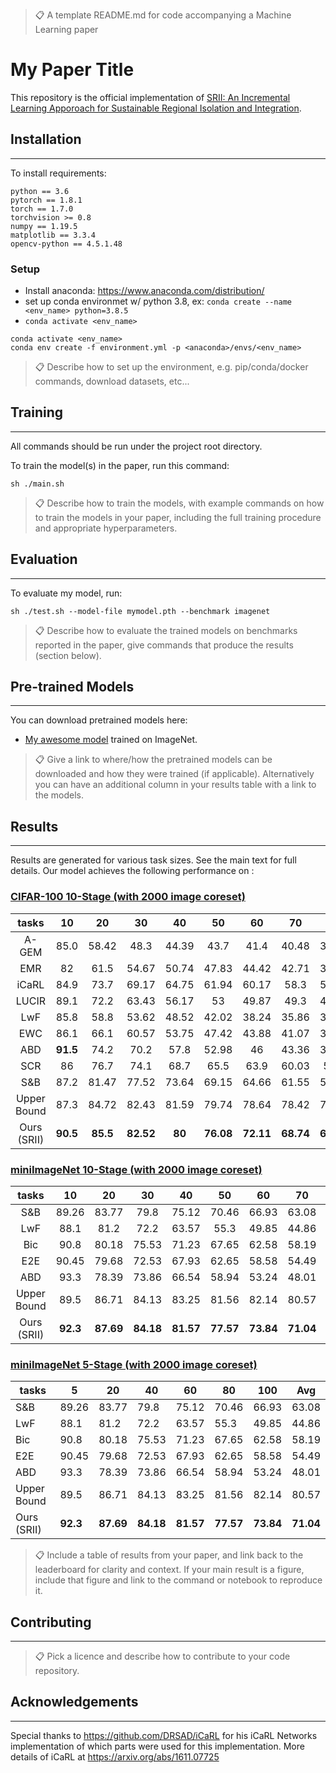 >📋  A template README.md for code accompanying a Machine Learning paper

# My Paper Title

This repository is the official implementation of [SRII: An Incremental Learning Apporoach for Sustainable Regional Isolation and Integration](https://*******). 


## Installation
***
To install requirements:

```requirements
python == 3.6
pytorch == 1.8.1
torch == 1.7.0
torchvision >= 0.8
numpy == 1.19.5
matplotlib == 3.3.4
opencv-python == 4.5.1.48
```

### Setup

 * Install anaconda: https://www.anaconda.com/distribution/
 * set up conda environmet w/ python 3.8, ex: `conda create --name <env_name> python=3.8.5`
 * `conda activate <env_name>`

```setup
conda activate <env_name>
conda env create -f environment.yml -p <anaconda>/envs/<env_name>
```

>📋  Describe how to set up the environment, e.g. pip/conda/docker commands, download datasets, etc...

## Training
***
All commands should be run under the project root directory.

To train the model(s) in the paper, run this command:

```train
sh ./main.sh
```

>📋  Describe how to train the models, with example commands on how to train the models in your paper, including the full training procedure and appropriate hyperparameters.

## Evaluation
***
To evaluate my model, run:

```eval
sh ./test.sh --model-file mymodel.pth --benchmark imagenet
```

>📋  Describe how to evaluate the trained models on benchmarks reported in the paper, give commands that produce the results (section below).

## Pre-trained Models
***
You can download pretrained models here:

- [My awesome model](https://drive.google.com/mymodel.pth) trained on ImageNet. 

>📋  Give a link to where/how the pretrained models can be downloaded and how they were trained (if applicable).  Alternatively you can have an additional column in your results table with a link to the models.

## Results
***
Results are generated for various task sizes. See the main text for full details.
Our model achieves the following performance on :

### [CIFAR-100 10-Stage (with 2000 image coreset)](https://paperswithcode.com/sota/image-classification-on-imagenet)

tasks | 10 | 20 | 30 | 40 | 50 | 60 | 70 | 80 | 90 | 100 | Avg |
:---: | :---: | :---: | :---: | :---: | :---: | :---: | :---: | :---: | :---: | :---: | :---: |
A-GEM | 85.0 | 58.42 | 48.3 | 44.39 | 43.7 | 41.4 | 40.48 | 37.26 | 31.74 | 26.91 | 45.76  
EMR | 82 | 61.5 | 54.67 | 50.74 | 47.83 | 44.42 | 42.71 | 36.73 | 34.17 | 31.78 | 48.66 
iCaRL | 84.9 | 73.7 | 69.17 | 64.75 | 61.94 | 60.17 | 58.3 | 54.99 | 53.6 | 50.83 | 63.24  
LUCIR | 89.1 | 72.2 | 63.43 | 56.17 | 53 | 49.87 | 49.3 | 46.31 | 43.81 | 42.09 | 56.53 
LwF | 85.8 | 58.8 | 53.62 | 48.52 | 42.02 | 38.24 | 35.86 | 33.16 | 29.43 | 25.74 | 45.12 
EWC | 86.1 | 66.1 | 60.57 | 53.75 | 47.42 | 43.88 | 41.07 | 39.24 | 35.83 | 31.33 | 50.53 
ABD | **91.5** | 74.2 | 70.2 | 57.8 | 52.98 | 46 | 43.36 | 38.59 | 36.52 | 33.2 | 54.44 
SCR | 86 | 76.7 | 74.1 | 68.7 | 65.5 | 63.9 | 60.03 | 58.9 | 54.91 | 51.08 | 65.98 
S&B | 87.2 | 81.47 | 77.52 | 73.64 | 69.15 | 64.66 | 61.55 | 59.05 | 55.31 | 52.29 | 68.18 
Upper Bound | 87.3 | 84.72 | 82.43 | 81.59 | 79.74 | 78.64 | 78.42 | 77.11 | 76.85 | 76.32 | **80.30** 
Ours (SRII) | **90.5** | **85.5** | **82.52** | **80** | **76.08** | **72.11** | **68.74** | **64.14** | **61.97** | **60.25** | **74.18**

### [miniImageNet 10-Stage (with 2000 image coreset)](https://paperswithcode.com/sota/image-classification-on-imagenet)

tasks | 10 | 20 | 30 | 40 | 50 | 60 | 70 | 80 | 90 | 100 | Avg |
:---: | :---: | :---: | :---: | :---: | :---: | :---: | :---: | :---: | :---: | :---: | :---: |
S&B | 89.26 | 83.77 | 79.8 | 75.12 | 70.46 | 66.93 | 63.08 | 62.35 | 57.63 | 54.72 | 70.31  
LwF | 88.1 | 81.2 | 72.2 | 63.57 | 55.3 | 49.85 | 44.86 | 40.77 | 37.14 | 32.3 | 56.53 
Bic | 90.8 | 80.18 | 75.53 | 71.23 | 67.65 | 62.58 | 58.19 | 54.86 | 51.54 | 47.88 | 66.04  
E2E | 90.45 | 79.68 | 72.53 | 67.93 | 62.65 | 58.58 | 54.49 | 50.86 | 49.14 | 43.88 | 63.02 
ABD | 93.3 | 78.39 | 73.86 | 66.54 | 58.94 | 53.24 | 48.01 | 43.73 | 39.93 | 38.03 | 59.4 
Upper Bound | 89.5 | 86.71 | 84.13 | 83.25 | 81.56 | 82.14 | 80.57 | 79.11 | 78.88 | 78.32 | **82.42** 
Ours (SRII) | **92.3** | **87.69** | **84.18** | **81.57** | **77.57** | **73.84** | **71.04** | **67.36** | **64.19** | **62.48** | **76.22**

### [miniImageNet 5-Stage (with 2000 image coreset)](https://paperswithcode.com/sota/image-classification-on-imagenet)

tasks | 5 | 20 | 40 | 60 | 80 | 100 | Avg |
--- | --- | --- | --- | --- | --- | --- | --- |
S&B | 89.26 | 83.77 | 79.8 | 75.12 | 70.46 | 66.93 | 63.08 
LwF | 88.1 | 81.2 | 72.2 | 63.57 | 55.3 | 49.85 | 44.86 
Bic | 90.8 | 80.18 | 75.53 | 71.23 | 67.65 | 62.58 | 58.19   
E2E | 90.45 | 79.68 | 72.53 | 67.93 | 62.65 | 58.58 | 54.49  
ABD | 93.3 | 78.39 | 73.86 | 66.54 | 58.94 | 53.24 | 48.01  
Upper Bound | 89.5 | 86.71 | 84.13 | 83.25 | 81.56 | 82.14 | 80.57  
Ours (SRII) | **92.3** | **87.69** | **84.18** | **81.57** | **77.57** | **73.84** | **71.04** 


>📋  Include a table of results from your paper, and link back to the leaderboard for clarity and context. If your main result is a figure, include that figure and link to the command or notebook to reproduce it. 


## Contributing
***

>📋  Pick a licence and describe how to contribute to your code repository.


## Acknowledgements
***
Special thanks to https://github.com/DRSAD/iCaRL for his iCaRL Networks
 implementation of which parts were used for this implementation. More
  details of iCaRL at https://arxiv.org/abs/1611.07725
